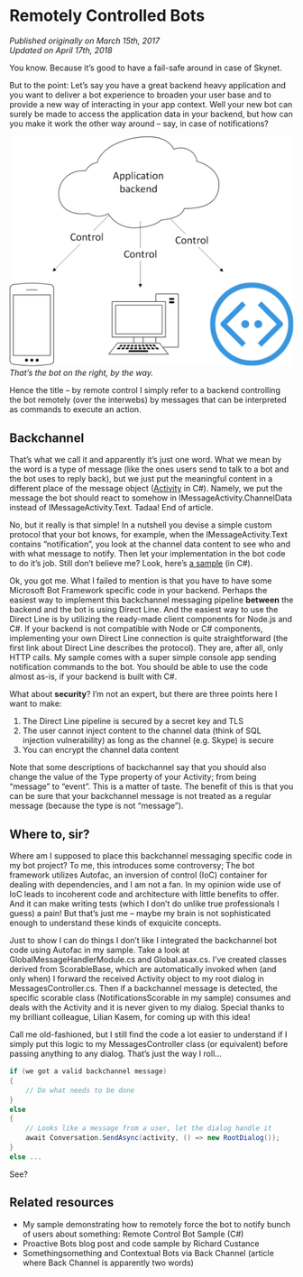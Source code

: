 # Remotely Controlled Bots #

*Published originally on March 15th, 2017*<br />
*Updated on April 17th, 2018*

You know. Because it’s good to have a fail-safe around in case of Skynet.

But to the point: Let’s say you have a great backend heavy application and you want to deliver a bot
experience to broaden your user base and to provide a new way of interacting in your app context.
Well your new bot can surely be made to access the application data in your backend, but how can you
make it work the other way around – say, in case of notifications?

![An image with three arrows pointing at things.](/content/images/BackendControlledAppModel.png)<br />
*That’s the bot on the right, by the way.*

Hence the title – by remote control I simply refer to a backend controlling the bot remotely (over
the interwebs) by messages that can be interpreted as commands to execute an action.

## Backchannel ##

That’s what we call it and apparently it’s just one word. What we mean by the word is a type of
message (like the ones users send to talk to a bot and the bot uses to reply back), but we just put
the meaningful content in a different place of the message object
([Activity](https://docs.microsoft.com/en-us/dotnet/api/microsoft.bot.connector.activity?view=botconnector-3.12.2.4) in C#).
Namely, we put the message the bot should react to somehow in IMessageActivity.ChannelData instead of IMessageActivity.Text. Tadaa! End of article.

No, but it really is that simple! In a nutshell you devise a simple custom protocol that your bot
knows, for example, when the IMessageActivity.Text contains “notification”, you look at the channel
data content to see who and with what message to notify. Then let your implementation in the bot
code to do it’s job. Still don’t believe me? Look, here’s [a sample](https://github.com/tompaana/remote-control-bot-sample) (in C#).

Ok, you got me. What I failed to mention is that you have to have some Microsoft Bot Framework
specific code in your backend. Perhaps the easiest way to implement this backchannel messaging
pipeline **between** the backend and the bot is using Direct Line. And the easiest way to use the
Direct Line is by utilizing the ready-made client components for Node.js and C#. If your backend is not compatible with Node or C# components, implementing your own Direct Line connection is quite straightforward (the first link about Direct Line describes the protocol). They are, after all, only HTTP calls. My sample comes with a super simple console app sending notification commands to the bot. You should be able to use the code almost as-is, if your backend is built with C#.

What about **security**? I’m not an expert, but there are three points here I want to make:

1. The Direct Line pipeline is secured by a secret key and TLS
2. The user cannot inject content to the channel data (think of SQL injection vulnerability) as long
   as the channel (e.g. Skype) is secure
3. You can encrypt the channel data content

Note that some descriptions of backchannel say that you should also change the value of the Type property of your Activity; from being “message” to “event”. This is a matter of taste. The benefit of this is that you can be sure that your backchannel message is not treated as a regular message (because the type is not “message”).

## Where to, sir? ##

Where am I supposed to place this backchannel messaging specific code in my bot project? To me, this introduces some controversy; The bot framework utilizes Autofac, an inversion of control (IoC) container for dealing with dependencies, and I am not a fan. In my opinion wide use of IoC leads to incoherent code and architecture with little benefits to offer. And it can make writing tests (which I don’t do unlike true professionals I guess) a pain! But that’s just me – maybe my brain is not sophisticated enough to understand these kinds of exquicite concepts.

Just to show I can do things I don’t like I integrated the backchannel bot code using Autofac in my sample. Take a look at GlobalMessageHandlerModule.cs and Global.asax.cs. I’ve created classes derived from ScorableBase, which are automatically invoked when (and only when) I forward the received Activity object to my root dialog in MessagesController.cs. Then if a backchannel message is detected, the specific scorable class (NotificationsScorable in my sample) consumes and deals with the Activity and it is never given to my dialog. Special thanks to my brilliant colleague, Lilian Kasem, for coming up with this idea!

Call me old-fashioned, but I still find the code a lot easier to understand if I simply put this logic to my MessagesController class (or equivalent) before passing anything to any dialog. That’s just the way I roll…

```cs
if (we got a valid backchannel message)
{
    // Do what needs to be done
}
else
{
    // Looks like a message from a user, let the dialog handle it
    await Conversation.SendAsync(activity, () => new RootDialog());
}
else ...
```

See?

## Related resources ##

* My sample demonstrating how to remotely force the bot to notify bunch of users about something: Remote Control Bot Sample (C#)
* Proactive Bots blog post and code sample by Richard Custance
* Somethingsomething and Contextual Bots via Back Channel (article where Back Channel is apparently two words)
